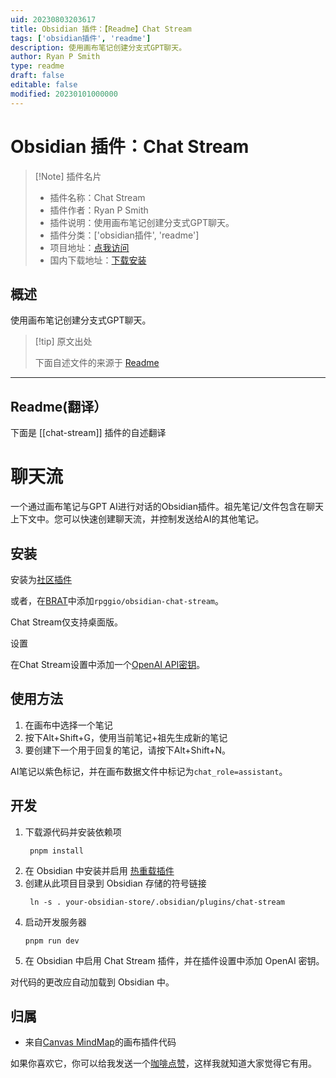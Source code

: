 ```yaml
---
uid: 20230803203617
title: Obsidian 插件：【Readme】Chat Stream
tags: ['obsidian插件', 'readme']
description: 使用画布笔记创建分支式GPT聊天。
author: Ryan P Smith
type: readme
draft: false
editable: false
modified: 20230101000000
---
```


# Obsidian 插件：Chat Stream

> [!Note] 插件名片
> - 插件名称：Chat Stream
> - 插件作者：Ryan P Smith
> - 插件说明：使用画布笔记创建分支式GPT聊天。
> - 插件分类：['obsidian插件', 'readme']
> - 项目地址：[点我访问](https://github.com/rpggio/obsidian-chat-stream)
> - 国内下载地址：[下载安装](https://pkmer.cn/products/plugin/pluginMarket/?chat-stream)

## 概述

使用画布笔记创建分支式GPT聊天。



> [!tip] 原文出处
> 
>下面自述文件的来源于 [Readme](https://ghproxy.net/https://raw.githubusercontent.com/rpggio/obsidian-chat-stream/master/README.md)
> 

---

## Readme(翻译）

下面是 [[chat-stream]] 插件的自述翻译


# 聊天流

一个通过画布笔记与GPT AI进行对话的Obsidian插件。祖先笔记/文件包含在聊天上下文中。您可以快速创建聊天流，并控制发送给AI的其他笔记。

## 安装

安装为[社区插件](https://obsidian.md/plugins?search=chat%20stream#)

或者，在[BRAT](https://github.com/TfTHacker/obsidian42-brat)中添加`rpggio/obsidian-chat-stream`。

Chat Stream仅支持桌面版。

设置

在Chat Stream设置中添加一个[OpenAI API密钥](https://platform.openai.com/account/api-keys)。

## 使用方法

1. 在画布中选择一个笔记
2. 按下Alt+Shift+G，使用当前笔记+祖先生成新的笔记
3. 要创建下一个用于回复的笔记，请按下Alt+Shift+N。

AI笔记以紫色标记，并在画布数据文件中标记为`chat_role=assistant`。

## 开发

1. 下载源代码并安装依赖项
   ```
	pnpm install
	```
2. 在 Obsidian 中安装并启用 [热重载插件](https://github.com/pjeby/hot-reload)
3. 创建从此项目目录到 Obsidian 存储的符号链接
   ```
	ln -s . your-obsidian-store/.obsidian/plugins/chat-stream
	```
4. 启动开发服务器
	```
	pnpm run dev
	```
5. 在 Obsidian 中启用 Chat Stream 插件，并在插件设置中添加 OpenAI 密钥。

对代码的更改应自动加载到 Obsidian 中。

## 归属

* 来自[Canvas MindMap](https://github.com/Quorafind/Obsidian-Canvas-MindMap)的画布插件代码

如果你喜欢它，你可以给我发送一个[咖啡点赞](https://bmc.link/ryanp)，这样我就知道大家觉得它有用。





